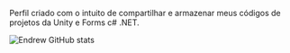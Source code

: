 Perfil criado com o intuito de compartilhar e armazenar meus códigos de projetos da Unity e Forms c# .NET.

![Endrew GitHub stats](https://github-readme-stats.vercel.app/api?username=Endrew-A&show_icons=true&theme=dark)

